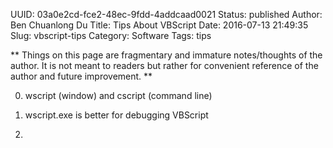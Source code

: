 UUID: 03a0e2cd-fce2-48ec-9fdd-4addcaad0021
Status: published
Author: Ben Chuanlong Du
Title: Tips About VBScript
Date: 2016-07-13 21:49:35
Slug: vbscript-tips
Category: Software
Tags: tips

**
Things on this page are fragmentary and immature notes/thoughts of the author. 
It is not meant to readers but rather for convenient reference of the author and future improvement.
**
 
0. wscript (window) and cscript (command line)

1. wscript.exe is better for debugging VBScript

2. 
